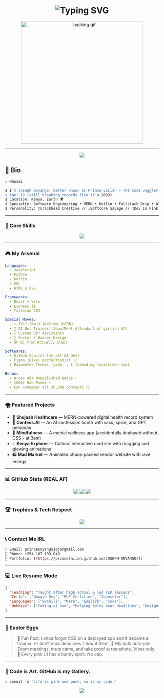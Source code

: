 <!-- CyberPunk Pink Glitched README by Prince Lailan -->

<h1 align="center">
  <img src="https://readme-typing-svg.demolab.com?font=Fira+Code&pause=1000&color=F72585&vCenter=true&width=435&lines=Hi%2C+I'm+Joseph+Onyango+aka+Prince+Lailan;Creative+Developer+%2F+Tech+Tactician;AI+Bot+Trainer+%7C+MERN+Mastermind;Unreal+ReadMe+Architect+%F0%9F%94%A5" alt="Typing SVG" />
</h1>

<p align="center">
  <img src="https://media.giphy.com/media/ZebTmyvw85gnm/giphy.gif" width="400px" alt="hacking gif">
</p>

---

<p align="center">
  <img src="https://capsule-render.vercel.app/api?type=waving&color=ff69b4&height=200&section=header&text=Welcome+to+My+World&fontSize=40&animation=twinkling"/>
</p>

## 👾 Bio

```bash
> whoami
```

```bash
$ I'm Joseph Onyango, better known as Prince Lailan – The Code Juggler 🪄
$ Age: 19 (still breaking records like it's 2099)
$ Location: Kenya, Earth 🌍
$ Specialty: Software Engineering • MERN • Kotlin • Fullstack Drip • AI + UI madness
$ Personality: 🌈Crackhead Creative // ⚔️Softcore Savage // 💅Dev in Pink Armor
```

---

### 🧠 Core Skills

<div align="center">
  <img src="https://skillicons.dev/icons?i=js,html,css,react,nodejs,mongodb,express,python,kotlin,tailwind,figma,git,github,vscode,postman" />
</div>

---

### 🎮 My Arsenal

```yaml
Languages:
  - JavaScript
  - Python
  - Kotlin
  - SQL
  - HTML & CSS

Frameworks:
  - React + Vite
  - Express.js
  - Tailwind CSS

Special Moves:
  - 🔥 Full-Stack Alchemy (MERN)
  - 🤖 AI Bot Trainer (Zoom/Meet Attendant w/ girlish UI)
  - 🧠 Custom GPT Assistants
  - 🎨 Poster + Banner Design
  - 🛠️ UI That Actually Slaps

Softwares:
  - GitHub Copilot (my pet AI dev)
  - Figma (pixel perfectionist 😤)
  - Rainmeter Themes (yeah... I themed my lockscreen too)

Bonus:
  - Wrote 49+ Unpublished Books ✍️
  - 1800+ Raw Poems ⚡
  - Can remember all 36,789 contacts 😮‍💨
```

---

### 🌪️ Featured Projects

* 🏥 **Shujaah Healthcare** — MERN-powered digital health record system
* 🧠 **Confess.AI** — An AI confession booth with sass, spice, and GPT personas
* 🧼 **Mindfulness** — A mental wellness app (accidentally deployed without CSS 💀 at 3am)
* 💡 **Kenya Explorer** — Cultural interactive card site with dragging and glowing animations
* 🛍️ **Mad Market** — Animated chaos-packed vendor website with rave energy

---

### 📊 GitHub Stats (REAL AF)

<p align="center">
  <img src="https://github-readme-streak-stats.herokuapp.com?user=princelailan&theme=radical&border_radius=10" />
  <img src="https://github-readme-stats.vercel.app/api?username=princelailan&show_icons=true&theme=tokyonight&hide_border=true" />
  <img src="https://github-readme-stats.vercel.app/api/top-langs/?username=princelailan&layout=compact&theme=tokyonight" />
</p>

---

### 🏆 Trophies & Tech Respect

<p align="center">
  <img src="https://github-profile-trophy.vercel.app/?username=princelailan&theme=dracula&row=2&column=3" />
</p>

---

### 📞 Contact Me IRL

```bash
📧 Email: princeonyangojojo@gmail.com
📱 Phone: +254 107 103 049
🔗 Portfolio: [(https://princelailan.github.io/JOSEPH-ONYANGO/)]
```

---

### 💻 Live Resume Mode

```json
{
  "Teaching": "Taught after high school & led PLP lessons",
  "Certs": ["Google Dev", "PLP Certified", "Counselor"],
  "Languages": ["Swahili", "Meru", "English", "Code"],
  "Hobbies": ["Coding at 3am", "Helping folks beat deadlines", "Designing lock screens with bunnies"]
}
```

---

### 🧊 Easter Eggs

> 💬 Fun Fact: I once forgot CSS on a deployed app and it became a trauma.
> 💀 I don’t miss deadlines. I *haunt* them.
> 🦄 My bots auto-join Zoom meetings, mute cams, and take proof screenshots. Vibes only.
> 🐇 Every pink UI has a bunny spirit. No cap.

---

### 🖤 Code is Art. GitHub is my Gallery.

```bash
> commit -m "Life is pink and punk, so is my code."
```

<p align="center">
  <img src="https://capsule-render.vercel.app/api?type=waving&color=f72585&height=200&section=footer&text=Peace+Out+Dev+World&fontSize=30&animation=twinkling"/>
</p>

<!-- End of chaos. Or is it? -->
